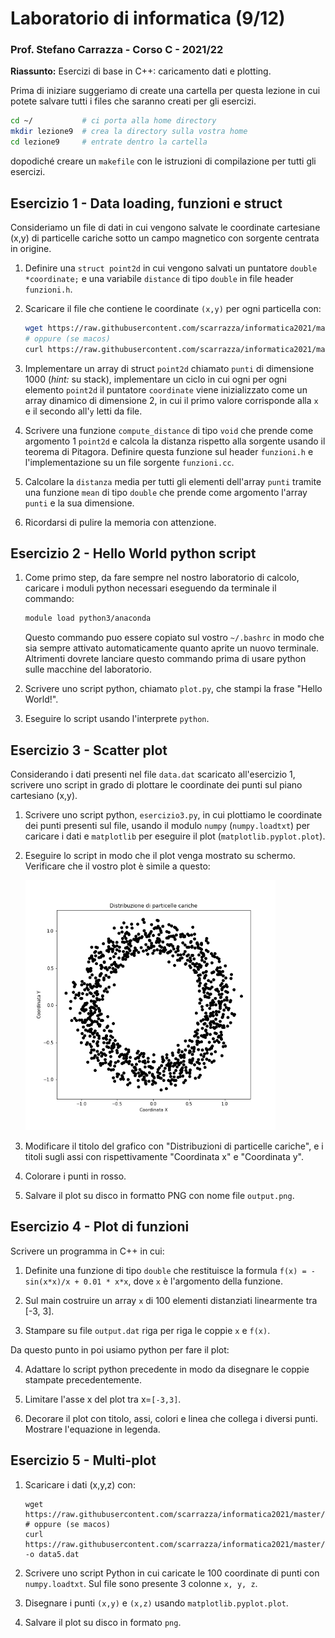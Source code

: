 # Laboratorio di informatica (9/12)
### Prof. Stefano Carrazza - Corso C - 2021/22

**Riassunto:** Esercizi di base in C++: caricamento dati e plotting.

Prima di iniziare suggeriamo di create una cartella per questa lezione in cui potete salvare tutti i files che saranno creati per gli esercizi.
```bash
cd ~/           # ci porta alla home directory
mkdir lezione9  # crea la directory sulla vostra home
cd lezione9     # entrate dentro la cartella
```
dopodiché creare un `makefile` con le istruzioni di compilazione per tutti gli esercizi.

## Esercizio 1 - Data loading, funzioni e struct

Consideriamo un file di dati in cui vengono salvate le coordinate cartesiane (x,y) di particelle cariche sotto un campo magnetico con sorgente centrata in origine.

1. Definire una `struct point2d` in cui vengono salvati un puntatore `double *coordinate;` e una variabile `distance` di tipo `double` in file header `funzioni.h`.

2. Scaricare il file che contiene le coordinate `(x,y)` per ogni particella con:
    ```bash
    wget https://raw.githubusercontent.com/scarrazza/informatica2021/master/Lezione_9/data1.dat
    # oppure (se macos)
    curl https://raw.githubusercontent.com/scarrazza/informatica2021/master/Lezione_9/data1.dat -o data1.dat
    ```

3. Implementare un array di struct `point2d` chiamato `punti` di dimensione 1000 (*hint:* su stack), implementare un ciclo in cui ogni per ogni elemento `point2d` il puntatore `coordinate` viene inizializzato come un array dinamico di dimensione 2, in cui il primo valore corrisponde alla `x` e il secondo all'`y` letti da file.

4. Scrivere una funzione `compute_distance` di tipo `void` che prende come argomento 1 `point2d` e calcola la distanza rispetto alla sorgente usando il teorema di Pitagora. Definire questa funzione sul header `funzioni.h` e l'implementazione su un file sorgente `funzioni.cc`.

5. Calcolare la `distanza` media per tutti gli elementi dell'array `punti` tramite una funzione `mean` di tipo `double` che prende come argomento l'array `punti` e la sua dimensione.

6. Ricordarsi di pulire la memoria con attenzione.

## Esercizio 2 - Hello World python script


1. Come primo step, da fare sempre nel nostro laboratorio di calcolo, caricare i moduli python necessari eseguendo da terminale il commando:
    ```bash
    module load python3/anaconda
    ```
    Questo commando puo essere copiato sul vostro `~/.bashrc` in modo che sia sempre attivato automaticamente quanto aprite un nuovo terminale. Altrimenti dovrete lanciare questo commando prima di usare python sulle macchine del laboratorio.
2. Scrivere uno script python, chiamato `plot.py`, che stampi la frase "Hello World!".

3. Eseguire lo script usando l'interprete `python`.


## Esercizio 3 - Scatter plot

Considerando i dati presenti nel file `data.dat` scaricato all'esercizio 1, scrivere uno script in grado di plottare le coordinate dei punti sul piano cartesiano (x,y).

1. Scrivere uno script python, `esercizio3.py`, in cui plottiamo le coordinate dei punti presenti sul file, usando il modulo `numpy` (`numpy.loadtxt`) per caricare i dati e `matplotlib` per eseguire il plot (`matplotlib.pyplot.plot`).

2. Eseguire lo script in modo che il plot venga mostrato su schermo. Verificare che il vostro plot è simile a questo:

    <img src="images/ex3.png" width="400">

3. Modificare il titolo del grafico con "Distribuzioni di particelle cariche", e i titoli sugli assi con rispettivamente "Coordinata x" e "Coordinata y".

4. Colorare i punti in rosso.

5. Salvare il plot su disco in formatto PNG con nome file `output.png`.

## Esercizio 4 - Plot di funzioni

Scrivere un programma in C++ in cui:

1. Definite una funzione di tipo `double` che restituisce la formula `f(x) = -sin(x*x)/x + 0.01 * x*x`, dove `x` è l'argomento della funzione.

2. Sul main costruire un array `x` di 100 elementi distanziati linearmente tra [-3, 3].

3. Stampare su file `output.dat` riga per riga le coppie `x` e `f(x)`.

Da questo punto in poi usiamo python per fare il plot:

4. Adattare lo script python precedente in modo da disegnare le coppie stampate precedentemente.

5. Limitare l'asse x del plot tra x=`[-3,3]`.

5. Decorare il plot con titolo, assi, colori e linea che collega i diversi punti. Mostrare l'equazione in legenda.


## Esercizio 5 - Multi-plot

1. Scaricare i dati (x,y,z) con:
    ```
    wget https://raw.githubusercontent.com/scarrazza/informatica2021/master/Lezione_9/data5.dat
    # oppure (se macos)
    curl https://raw.githubusercontent.com/scarrazza/informatica2021/master/Lezione_9/data5.dat -o data5.dat
    ```

2. Scrivere uno script Python in cui caricate le 100 coordinate di punti con `numpy.loadtxt`. Sul file sono presente 3 colonne `x, y, z`.

3. Disegnare i punti `(x,y)` e `(x,z)` usando `matplotlib.pyplot.plot`.

4. Salvare il plot su disco in formato `png`.
